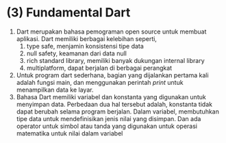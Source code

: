 # (3) Fundamental Dart

1. Dart merupakan bahasa pemograman open source untuk membuat aplikasi. Dart memiliki berbagai kelebihan seperti,
   1. type safe, menjamin konsistensi tipe data
   2. null safety, keamanan dari data null
   3. rich standard library, memiliki banyak dukungan internal library
   4. multiplatform, dapat berjalan di berbagai perangkat
2. Untuk program dart sederhana, bagian yang dijalankan pertama kali adalah fungsi main, dan menggunakan perintah *print* untuk menampilkan data ke layar.
3. Bahasa Dart memiliki variabel dan konstanta yang digunakan untuk menyimpan data. Perbedaan dua hal tersebut adalah, konstanta tidak dapat berubah selama program berjalan. Dalam variabel, membutuhkan tipe data untuk mendefinisikan jenis nilai yang disimpan. Dan ada operator untuk simbol atau tanda yang digunakan untuk operasi matematika untuk nilai dalam variabel
